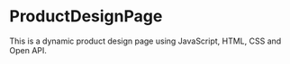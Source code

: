 # ProductDesignPage
This is a dynamic product design page using JavaScript, HTML, CSS and Open API.
